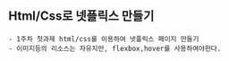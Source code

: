 ## Html/Css로 넷플릭스 만들기

    - 1주차 첫과제 html/css를 이용하여 넷플릭스 페이지 만들기
    - 이미지등의 리소스는 자유지만, flexbox,hover를 사용하여야한다.
    